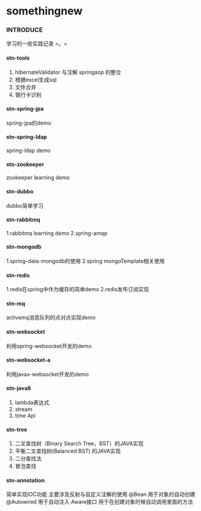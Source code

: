 # somethingnew
### INTRODUCE
学习的一些实践记录 =。=

#### stn-tools
1. hibernateValidator 与注解 springaop 的整合
2. 根据excel生成sql 
3. 文件合并
4. 银行卡识别

#### stn-spring-jpa
spring-jpa的demo

#### stn-spring-ldap
spring-ldap demo

#### stn-zookeeper
zookeeper learning demo

#### stn-dubbo
dubbo简单学习

#### stn-rabbitmq
1.rabbitmq learning demo
2.spring-amqp

#### stn-mongodb
1.spring-data-mongodb的使用
2.spring mongoTemplate相关使用


#### stn-redis
1.redis在spring中作为缓存的简单demo
2.redis发布订阅实现

#### stn-mq
activemq消息队列的点对点实现demo

#### stn-websocket
利用spring-websocket开发的demo

#### stn-websocket-a
利用javax-websocket开发的demo

#### stn-java8
1. lambda表达式
2. stream
3. time Api

#### stn-tree
1. 二叉查找树（Binary Search Tree，BST）的JAVA实现
2. 平衡二叉查找树(Balanced BST) 的JAVA实现
3. 二分查找法
4. 冒泡查找



#### stn-annotation
简单实现IOC功能 主要涉及反射与自定义注解的使用
@Bean 用于对象的自动创建
@Autowired 用于自动注入
Aware接口 用于在创建对象时候自动调用里面的方法

